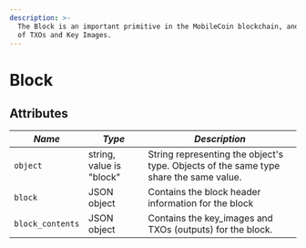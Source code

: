 ```yaml
---
description: >-
  The Block is an important primitive in the MobileCoin blockchain, and consists
  of TXOs and Key Images.
---
```


# Block

## Attributes

| _Name_           | _Type_                   | _Description_                                                                         |
|------------------|--------------------------|---------------------------------------------------------------------------------------|
| `object`         | string, value is "block" | String representing the object's type. Objects of the same type share the same value. |
| `block`          | JSON object              | Contains the block header information for the block                                   |
| `block_contents` | JSON object              | Contains the key_images and TXOs (outputs) for the block.                             |
